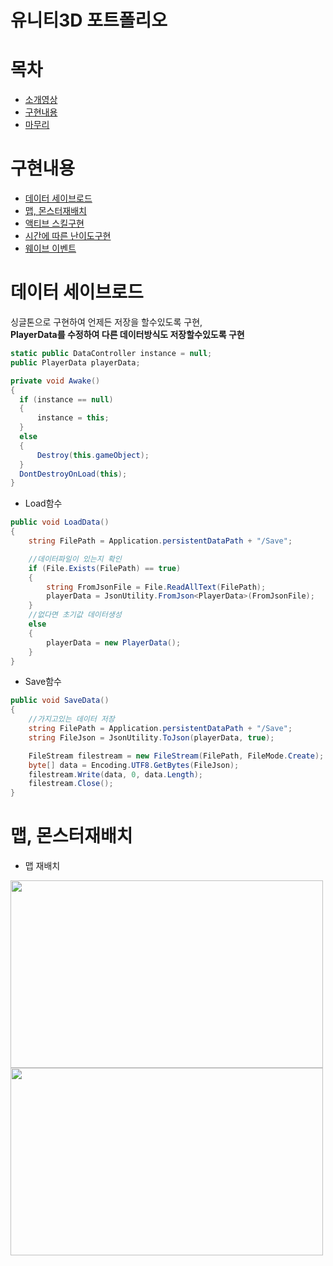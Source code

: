 # 유니티3D 포트폴리오
# 목차
- [소개영상](#https://www.youtube.com/watch?v=jJ99QTiroZ8)
- [구현내용](#구현내용)
- [마무리](#마무리)
# 구현내용
- [데이터 세이브로드](#데이터-세이브로드)
- [맵, 몬스터재배치](#맵,-몬스터재배치)
- [액티브 스킬구현](#액티브-스킬구현)
- [시간에 따른 난이도구현](#시간에-따른-난이도구현)
- [웨이브 이벤트](#웨이브-이벤트)
# 데이터 세이브로드
싱글톤으로 구현하여 언제든 저장을 할수있도록 구현,   
**PlayerData를 수정하여 다른 데이터방식도 저장할수있도록 구현**
```C#
static public DataController instance = null;
public PlayerData playerData;

private void Awake()
{       
  if (instance == null)
  {
      instance = this;            
  }
  else
  {
      Destroy(this.gameObject);
  }
  DontDestroyOnLoad(this);
}
```
- Load함수
```C#
public void LoadData()
{
    string FilePath = Application.persistentDataPath + "/Save";

    //데이터파일이 있는지 확인
    if (File.Exists(FilePath) == true)
    {          
        string FromJsonFile = File.ReadAllText(FilePath);
        playerData = JsonUtility.FromJson<PlayerData>(FromJsonFile);            
    }
    //없다면 초기값 데이터생성
    else
    {
        playerData = new PlayerData();            
    }
}
```
- Save함수
```C#
public void SaveData()
{
    //가지고있는 데이터 저장
    string FilePath = Application.persistentDataPath + "/Save";
    string FileJson = JsonUtility.ToJson(playerData, true);

    FileStream filestream = new FileStream(FilePath, FileMode.Create);
    byte[] data = Encoding.UTF8.GetBytes(FileJson);
    filestream.Write(data, 0, data.Length);
    filestream.Close();
}

```
# 맵, 몬스터재배치
- 맵 재배치
<img src = "https://github.com/LeeJunh0/3D_Roguelike./assets/83407767/af0bfaca-b2ae-44fe-8da9-b74ec8060e0e" width="500px" height = "300px">
<img src = "https://github.com/LeeJunh0/3D_Roguelike./assets/83407767/3ab8ae19-b621-420a-bbcf-e90f25b13088" width="500px" height = "300px">

